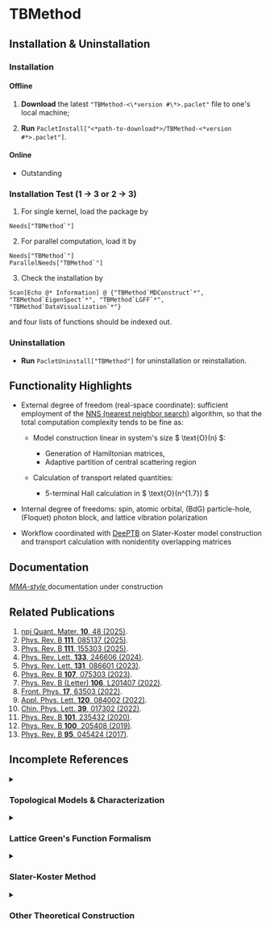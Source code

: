 # TBMethod

## Installation & Uninstallation

### Installation

#### Offline

1.  **Download** the latest `"TBMethod-<\*version #\*>.paclet"` file to one's local machine;

2.  **Run** `PacletInstall["<*path-to-download*>/TBMethod-<*version #*>.paclet"]`.

#### Online

- Outstanding

<!--
**Run** `PacletInstall["https://github.com/AlexanderZ11234/TBMethod/releases/download/0.2.1/TBMethod-0.2.1.paclet"]`
-->

### Installation Test (1 → 3 or 2 → 3)

1. For single kernel, load the package by

<!---->

    Needs["TBMethod`"]

2. For parallel computation, load it by

<!---->

    Needs["TBMethod`"]
    ParallelNeeds["TBMethod`"]

3. Check the installation by

<!---->

    Scan[Echo @* Information] @ {"TBMethod`MDConstruct`*", "TBMethod`EigenSpect`*", "TBMethod`LGFF`*", "TBMethod`DataVisualization`*"}

and four lists of functions should be indexed out.

### Uninstallation

- **Run** `PacletUninstall["TBMethod"]` for uninstallation or reinstallation.

## Functionality Highlights

- External degree of freedom (real-space coordinate): sufficient employment of the [NNS (nearest neighbor search)](https://en.wikipedia.org/wiki/Nearest_neighbor_search) algorithm, so that the total computation complexity tends to be fine as:
    - Model construction linear in system's size $ \text{O}(n) $:
        - Generation of Hamiltonian matrices,
        - Adaptive partition of central scattering region

    - Calculation of transport related quantities:
        - 5-terminal Hall calculation in $ \text{O}(n^{1.7}) $

- Internal degree of freedoms: spin, atomic orbital, (BdG) particle-hole, (Floquet) photon block, and lattice vibration polarization

- Workflow coordinated with [DeePTB](https://github.com/deepmodeling/DeePTB) on Slater-Koster model construction and transport calculation with nonidentity overlapping matrices

## Documentation

<a href="#" class="magic-button" title="Onsite testable"> _MMA-style_ </a> documentation under construction

## Related Publications

1. [npj Quant. Mater. **10**, 48 (2025)](https://www.nature.com/articles/s41535-025-00768-1).
1. [Phys. Rev. B **111**, 085137 (2025)](https://journals.aps.org/prb/abstract/10.1103/PhysRevB.111.085137).
1. [Phys. Rev. B **111**, 155303 (2025)](https://journals.aps.org/prb/abstract/10.1103/PhysRevB.111.155303).
1. [Phys. Rev. Lett. **133**, 246606 (2024)](https://journals.aps.org/prl/abstract/10.1103/PhysRevLett.133.246606).
1. [Phys. Rev. Lett. **131**, 086601 (2023)](https://journals.aps.org/prl/abstract/10.1103/PhysRevLett.131.086601).
1. [Phys. Rev. B **107**, 075303 (2023)](https://journals.aps.org/prb/abstract/10.1103/PhysRevB.107.075303).
1. [Phys. Rev. B (Letter) **106**, L201407 (2022)](https://journals.aps.org/prb/abstract/10.1103/PhysRevB.106.L201407).
1. [Front. Phys. **17**, 63503 (2022)](https://link.springer.com/article/10.1007/s11467-022-1185-y).
1. [Appl. Phys. Lett. **120**, 084002 (2022)](https://pubs.aip.org/aip/apl/article-abstract/120/8/084002/2833231/In-plane-magnetization-and-electronic-structures?redirectedFrom=fulltext).
1. [Chin. Phys. Lett. **39**, 017302 (2022)](https://cpl.iphy.ac.cn/article/doi/10.1088/0256-307X/39/1/017302).
1. [Phys. Rev. B **101**, 235432 (2020)](https://journals.aps.org/prb/abstract/10.1103/PhysRevB.101.235432).
1. [Phys. Rev. B **100**, 205408 (2019)](https://journals.aps.org/prb/abstract/10.1103/PhysRevB.100.205408).
1. [Phys. Rev. B **95**, 045424 (2017)](https://journals.aps.org/prb/abstract/10.1103/PhysRevB.95.045424).



## Incomplete References

<details>
<summary>

### Topological Models & Characterization

</summary>

1. Bernevig, [_Topological Insulators and Topological Superconductors_](https://press.princeton.edu/books/hardcover/9780691151755/topological-insulators-and-topological-superconductors?srsltid=AfmBOop9JnAo53v7Hn3ErPpR2uf3vW0JLPykFSNWSK_QoP1xjsDuKoMG), PUP, 2013.
1. Shen, [_Topological Insulators: Dirac Equation in Condensed Matters_](https://link.springer.com/book/10.1007/978-981-10-4606-3), Springer, 2017.
1. [Phys. Rev. Lett. **61**, 2015 (1988)](https://journals.aps.org/prl/abstract/10.1103/PhysRevLett.61.2015).
1. [Phys. Rev. Lett. **95**, 146802 (2005)](https://journals.aps.org/prl/abstract/10.1103/PhysRevLett.95.146802).
1. [Phys. Rev. Lett. **95**, 226801 (2005)](https://journals.aps.org/prl/abstract/10.1103/PhysRevLett.95.226801).
1. [Phys. Rev. B **82**, 161414(R) (2010)](https://journals.aps.org/prb/abstract/10.1103/PhysRevB.82.161414).
1. [Phys. Rev. B **84**, 075119 (2011)](https://journals.aps.org/prb/abstract/10.1103/PhysRevB.84.075119).
1. [Phys. Rev. Lett. **112**, 037001 (2014)](https://journals.aps.org/prl/abstract/10.1103/PhysRevLett.112.037001).
1. [Phys. Rev. B **95**, 195102 (2017)](https://journals.aps.org/prb/abstract/10.1103/PhysRevB.95.195102).
1. [Phys. Rev. B **95**, 245433 (2017)](https://journals.aps.org/prb/abstract/10.1103/PhysRevB.95.245433).
1. [Phys. Rev. Lett. **124**, 136403 (2020)](https://journals.aps.org/prl/abstract/10.1103/PhysRevLett.124.136403).
1. [Phys. Rev. Lett. **124**, 166804 (2020)](https://journals.aps.org/prl/abstract/10.1103/PhysRevLett.124.166804).

</details>


<details>
<summary>

### Lattice Green's Function Formalism

</summary>

1. Datta, [_Electronic Transport in Mesoscopic Systems_](https://www.cambridge.org/core/books/electronic-transport-in-mesoscopic-systems/1E55DEF5978AA7B843FF70337C220D8B), CUP, 1995.
1. Datta, [_Quantum Transport: Atom to Transistor_](https://www.cambridge.org/core/books/quantum-transport/E96BE74AACD59A03A7D6A7F7DACDFB71), CUP, 2005.
1. Wimmer, [_Quantum transport in nanostructures: From computational concepts to spintronics in graphene and magnetic tunnel junctions_](https://epub.uni-regensburg.de/12142/), Ph.D. Dissertation, Universität Regensburg, 2008.
1. Qiao, [_Charge and Spin Transport in Two-Dimensional Mesoscopic Systems_](https://hub.hku.hk/handle/10722/55540), Ph.D. Dissertation, HKU, 2009.
1. Papior, [_Computational Tools and Studies of Graphene Nanostructures_](https://orbit.dtu.dk/en/publications/computational-tools-and-studies-of-graphene-nanostructures), Ph.D. Dissertation, TUD, 2016.
1. [J. Phys. F: Met. Phys. **14**, 1205 (1984)](https://iopscience.iop.org/article/10.1088/0305-4608/14/5/016).
1. [J. Phys. F: Met. Phys. **15**, 851 (1985)](https://iopscience.iop.org/article/10.1088/0305-4608/15/4/009).
1. [Phys. Rev. Lett. **97**, 066603 (2006)](https://journals.aps.org/prl/abstract/10.1103/PhysRevLett.97.066603).
1. [Nanotechnology **18**, 435402 (2007)](https://iopscience.iop.org/article/10.1088/0957-4484/18/43/435402).
1. [Phys. Rev. B **91**, 125408 (2015)](https://journals.aps.org/prb/abstract/10.1103/PhysRevB.91.125408).
1. [Phys. Rev. B **97**, 165405 (2018)](https://journals.aps.org/prb/abstract/10.1103/PhysRevB.97.165405).
1. [Phys. Rev. B **100**, 195417 (2019)](https://journals.aps.org/prb/abstract/10.1103/PhysRevB.100.195417).

</details>


<details>
<summary>

### Slater-Koster Method

</summary>

1. Saito, [_Physical Properties of Carbon Nanotubes_](https://www.worldscientific.com/worldscibooks/10.1142/p080?srsltid=AfmBOoosI-cgWaXJxEbpkiw1QPAPb82G87WuKIr6LAeeVNM8vWX1tifB#t=aboutBook), ICP, 1998.
1. [Phys. Rev. **94**, 1498 (1954)](https://journals.aps.org/pr/abstract/10.1103/PhysRev.94.1498).
1. [Phys. Rev. B **74**, 165310 (2006)](https://journals.aps.org/prb/abstract/10.1103/PhysRevB.74.165310).
1. [Phys. Rev. B **82**, 245412 (2010)](https://journals.aps.org/prb/abstract/10.1103/PhysRevB.82.245412).
1. [Nat. Commun. **15**, 6772 (2024)](https://www.nature.com/articles/s41467-024-51006-4).
1. [Phys. Rev. B **110**, 235130 (2024)](https://journals.aps.org/prb/abstract/10.1103/PhysRevB.110.235130). 

</details>


<details>
<summary>

### Other Theoretical Construction

</summary>

1. [Z. Phys. **64**, 629 (1930)](https://link.springer.com/article/10.1007/BF01397213).
1. [Z. Phys. **80**, 763 (1933)](https://link.springer.com/article/10.1007/BF01342591).
1. [Phys. Rev. B **40**, 8169 (1989)](https://journals.aps.org/prb/abstract/10.1103/PhysRevB.40.8169).

</details>